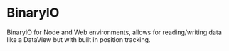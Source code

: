# BinaryIO
BinaryIO for Node and Web environments, allows for reading/writing data like a DataView but with built in position tracking.
